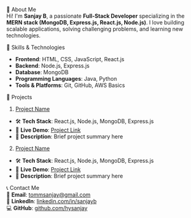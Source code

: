 👋 About Me  
Hi! I'm **Sanjay B**, a passionate **Full-Stack Developer** specializing in the **MERN stack (MongoDB, Express.js, React.js, Node.js)**. I love building scalable applications, solving challenging problems, and learning new technologies.  

🚀 Skills & Technologies  
- **Frontend**: HTML, CSS, JavaScript, React.js  
- **Backend**: Node.js, Express.js  
- **Database**: MongoDB  
- **Programming Languages**: Java, Python  
- **Tools & Platforms**: Git, GitHub, AWS Basics  

📂 Projects  
1. [Project Name](#)  
- 🛠 **Tech Stack**: React.js, Node.js, MongoDB, Express.js  
- 🔗 **Live Demo**: [Project Link](#)  
- 📜 **Description**: Brief project summary here  

2. [Project Name](#)  
- 🛠 **Tech Stack**: React.js, Node.js, MongoDB, Express.js  
- 🔗 **Live Demo**: [Project Link](#)  
- 📜 **Description**: Brief project summary here  

📞 Contact Me  
📧 **Email**: [tommsanjay@gmail.com](mailto:tommsanjay@gmail.com)  
🔗 **LinkedIn**: [linkedin.com/in/sanjayb](https://www.linkedin.com/in/sanjay-b-30595a237/)  
💻 **GitHub**: [github.com/hysanjay](https://github.com/hysanjay)  

